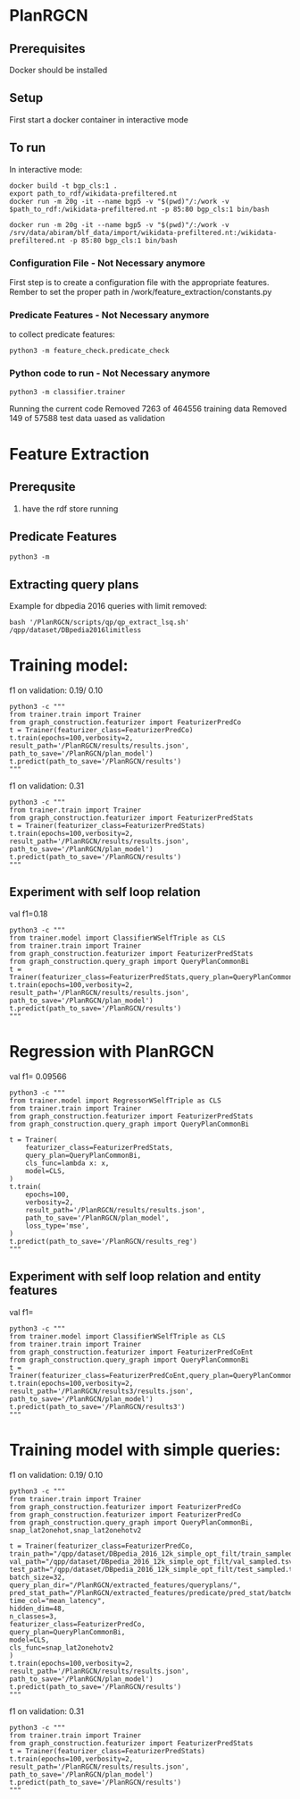 # PlanRGCN

## Prerequisites
Docker should be installed

## Setup
First start a docker container in interactive mode


## To run
In interactive mode:
```
docker build -t bgp_cls:1 .
export path_to_rdf/wikidata-prefiltered.nt
docker run -m 20g -it --name bgp5 -v "$(pwd)"/:/work -v $path_to_rdf:/wikidata-prefiltered.nt -p 85:80 bgp_cls:1 bin/bash

docker run -m 20g -it --name bgp5 -v "$(pwd)"/:/work -v /srv/data/abiram/blf_data/import/wikidata-prefiltered.nt:/wikidata-prefiltered.nt -p 85:80 bgp_cls:1 bin/bash
```
### Configuration File - Not Necessary anymore
First step is to create a configuration file with the appropriate features.
Rember to set the proper path in /work/feature_extraction/constants.py

### Predicate Features - Not Necessary anymore

to collect predicate features:
```
python3 -m feature_check.predicate_check
```

### Python code to run - Not Necessary anymore

``` 
python3 -m classifier.trainer
```

Running the current code
Removed 7263 of 464556 training data
Removed 149 of 57588 test data uased as validation

# Feature Extraction
## Prerequsite
1. have the rdf store running
## Predicate Features
```
python3 -m 
```
## Extracting query plans
Example for dbpedia 2016 queries with limit removed:
```
bash '/PlanRGCN/scripts/qp/qp_extract_lsq.sh' /qpp/dataset/DBpedia2016limitless
```

# Training model:
f1 on validation: 0.19/ 0.10
```
python3 -c """
from trainer.train import Trainer
from graph_construction.featurizer import FeaturizerPredCo
t = Trainer(featurizer_class=FeaturizerPredCo)
t.train(epochs=100,verbosity=2,
result_path='/PlanRGCN/results/results.json',
path_to_save='/PlanRGCN/plan_model')
t.predict(path_to_save='/PlanRGCN/results')
"""
```
f1 on validation:  0.31
```
python3 -c """
from trainer.train import Trainer
from graph_construction.featurizer import FeaturizerPredStats
t = Trainer(featurizer_class=FeaturizerPredStats)
t.train(epochs=100,verbosity=2,
result_path='/PlanRGCN/results/results.json',
path_to_save='/PlanRGCN/plan_model')
t.predict(path_to_save='/PlanRGCN/results')
"""
```

## Experiment with self loop relation
val f1=0.18
```
python3 -c """
from trainer.model import ClassifierWSelfTriple as CLS
from trainer.train import Trainer
from graph_construction.featurizer import FeaturizerPredStats
from graph_construction.query_graph import QueryPlanCommonBi
t = Trainer(featurizer_class=FeaturizerPredStats,query_plan=QueryPlanCommonBi)
t.train(epochs=100,verbosity=2,
result_path='/PlanRGCN/results/results.json',
path_to_save='/PlanRGCN/plan_model')
t.predict(path_to_save='/PlanRGCN/results')
"""
```

# Regression with PlanRGCN
val f1= 0.09566
```
python3 -c """
from trainer.model import RegressorWSelfTriple as CLS
from trainer.train import Trainer
from graph_construction.featurizer import FeaturizerPredStats
from graph_construction.query_graph import QueryPlanCommonBi

t = Trainer(
    featurizer_class=FeaturizerPredStats,
    query_plan=QueryPlanCommonBi,
    cls_func=lambda x: x,
    model=CLS,
)
t.train(
    epochs=100,
    verbosity=2,
    result_path='/PlanRGCN/results/results.json',
    path_to_save='/PlanRGCN/plan_model',
    loss_type='mse',
)
t.predict(path_to_save='/PlanRGCN/results_reg')
"""
```

## Experiment with self loop relation and entity features
val f1=
```
python3 -c """
from trainer.model import ClassifierWSelfTriple as CLS
from trainer.train import Trainer
from graph_construction.featurizer import FeaturizerPredCoEnt
from graph_construction.query_graph import QueryPlanCommonBi
t = Trainer(featurizer_class=FeaturizerPredCoEnt,query_plan=QueryPlanCommonBi)
t.train(epochs=100,verbosity=2,
result_path='/PlanRGCN/results3/results.json',
path_to_save='/PlanRGCN/plan_model')
t.predict(path_to_save='/PlanRGCN/results3')
"""
```

# Training model with simple queries:
f1 on validation: 0.19/ 0.10
```
python3 -c """
from trainer.train import Trainer
from graph_construction.featurizer import FeaturizerPredCo
from graph_construction.featurizer import FeaturizerPredCo
from graph_construction.query_graph import QueryPlanCommonBi, snap_lat2onehot,snap_lat2onehotv2

t = Trainer(featurizer_class=FeaturizerPredCo,
train_path="/qpp/dataset/DBpedia_2016_12k_simple_opt_filt/train_sampled.tsv",
val_path="/qpp/dataset/DBpedia_2016_12k_simple_opt_filt/val_sampled.tsv",
test_path="/qpp/dataset/DBpedia_2016_12k_simple_opt_filt/test_sampled.tsv",
batch_size=32,
query_plan_dir="/PlanRGCN/extracted_features/queryplans/",
pred_stat_path="/PlanRGCN/extracted_features/predicate/pred_stat/batches_response_stats",
time_col="mean_latency",
hidden_dim=48,
n_classes=3,
featurizer_class=FeaturizerPredCo,
query_plan=QueryPlanCommonBi,
model=CLS,
cls_func=snap_lat2onehotv2
)
t.train(epochs=100,verbosity=2,
result_path='/PlanRGCN/results/results.json',
path_to_save='/PlanRGCN/plan_model')
t.predict(path_to_save='/PlanRGCN/results')
"""
```



f1 on validation:  0.31
```
python3 -c """
from trainer.train import Trainer
from graph_construction.featurizer import FeaturizerPredStats
t = Trainer(featurizer_class=FeaturizerPredStats)
t.train(epochs=100,verbosity=2,
result_path='/PlanRGCN/results/results.json',
path_to_save='/PlanRGCN/plan_model')
t.predict(path_to_save='/PlanRGCN/results')
"""
```
